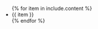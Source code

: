 <ul>
  {% for item in include.content %}
  <li>
    <div class="listing">
      {{ item }}
    </div>
  </li>
  {% endfor %}
</ul>
